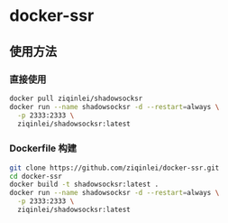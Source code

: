 # docker-ssr

## 使用方法

### 直接使用
```bash
docker pull ziqinlei/shadowsocksr
docker run --name shadowsocksr -d --restart=always \
  -p 2333:2333 \
  ziqinlei/shadowsocksr:latest
```

### Dockerfile 构建
```bash
git clone https://github.com/ziqinlei/docker-ssr.git
cd docker-ssr
docker build -t shadowsocksr:latest .
docker run --name shadowsocksr -d --restart=always \
  -p 2333:2333 \
  ziqinlei/shadowsocksr:latest
```
